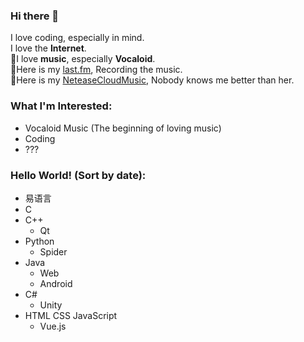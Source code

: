 ### Hi there 👋
I love coding, especially in mind.  
I love the **Internet**.  
🎵I love **music**, especially **Vocaloid**.  
🎵Here is my [last.fm](https://www.last.fm/zh/user/oldshensheep), Recording the music.  
🎵Here is my  [NeteaseCloudMusic](https://music.163.com/#/user/home?id=319475460), Nobody knows me better than her.  

### What I'm Interested:
  - Vocaloid Music (The beginning of loving music)
  - Coding
  - ???

### Hello World! (Sort by date):
  - 易语言
  - C
  - C++
    - Qt
  - Python
    - Spider
  - Java
    - Web
    - Android
  - C#
    - Unity
  - HTML CSS JavaScript
    - Vue.js
